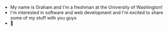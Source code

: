 - My name is Graham and I'm a freshman at the University of Washington!
- I'm interested in software and web development and I'm excited to share
some of my stuff with you guys
-  🐸

<!---
gycobden/gycobden is a ✨ special ✨ repository because its `README.md` (this file) appears on your GitHub profile.
You can click the Preview link to take a look at your changes.
--->
